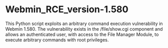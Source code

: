 # Webmin_RCE_version-1.580
This Python script exploits an arbitrary command execution vulnerability in Webmin 1.580. The vulnerability exists in the /file/show.cgi component and allows an authenticated user, with access to the File Manager Module, to execute arbitrary commands with root privileges.
